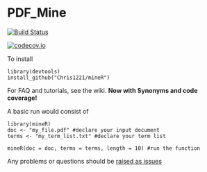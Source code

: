# PDF_Mine

[![Build Status](https://travis-ci.org/Chris1221/mineR.svg?branch=master)](https://travis-ci.org/Chris1221/mineR)

[![codecov.io](https://codecov.io/github/Chris1221/mineR/coverage.svg?branch=master)](https://codecov.io/github/Chris1221/mineR?branch=master)

To install

```{R}
library(devtools)
install_github("Chris1221/mineR")
```

For FAQ and tutorials, see the wiki. **Now with Synonyms and code coverage!**

A basic run would consist of

```{R}
library(mineR)
doc <- "my_file.pdf" #declare your input document
terms <- "my_term_list.txt" #declare your term list

mineR(doc = doc, terms = terms, length = 10) #run the function
```

Any problems or questions should be [raised as issues](https://github.com/Chris1221/mineR/issues/new)
